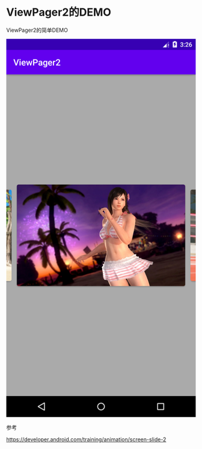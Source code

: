 # ViewPager2的DEMO

ViewPager2的简单DEMO

![screenshot](./screenshot/1.png)

参考

https://developer.android.com/training/animation/screen-slide-2